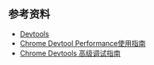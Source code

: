 ##  参考资料
- [Devtools](https://developer.chrome.com/docs/devtools/)
- [Chrome Devtool Performance使用指南](https://zhuanlan.zhihu.com/p/29879682)
- [Chrome Devtools 高级调试指南](https://juejin.cn/post/6844903961472974855)